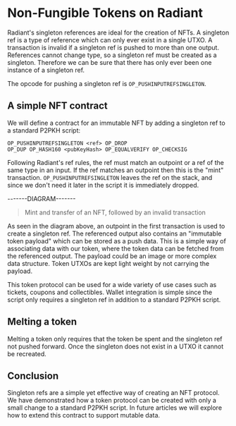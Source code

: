 # Non-Fungible Tokens on Radiant

Radiant's singleton references are ideal for the creation of NFTs. A singleton ref is a type of reference which can only ever exist in a single UTXO. A transaction is invalid if a singleton ref is pushed to more than one output. References cannot change type, so a singleton ref must be created as a singleton. Therefore we can be sure that there has only ever been one instance of a singleton ref.

The opcode for pushing a singleton ref is `OP_PUSHINPUTREFSINGLETON`.

## A simple NFT contract

We will define a contract for an immutable NFT by adding a singleton ref to a standard P2PKH script:

```
OP_PUSHINPUTREFSINGLETON <ref> OP_DROP
OP_DUP OP_HASH160 <pubKeyHash> OP_EQUALVERIFY OP_CHECKSIG
```

Following Radiant's ref rules, the ref must match an outpoint or a ref of the same type in an input. If the ref matches an outpoint then this is the "mint" transaction. `OP_PUSHINPUTREFSINGLETON` leaves the ref on the stack, and since we don't need it later in the script it is immediately dropped.

-------DIAGRAM-------

> Mint and transfer of an NFT, followed by an invalid transaction

As seen in the diagram above, an outpoint in the first transaction is used to create a singleton ref. The referenced output also contains an "immutable token payload" which can be stored as a push data. This is a simple way of associating data with our token, where the token data can be fetched from the referenced output. The payload could be an image or more complex data structure. Token UTXOs are kept light weight by not carrying the payload.

This token protocol can be used for a wide variety of use cases such as tickets, coupons and collectibles. Wallet integration is simple since the script only requires a singleton ref in addition to a standard P2PKH script.


## Melting a token

Melting a token only requires that the token be spent and the singleton ref not pushed forward. Once the singleton does not exist in a UTXO it cannot be recreated.

## Conclusion

Singleton refs are a simple yet effective way of creating an NFT protocol. We have demonstrated how a token protocol can be created with only a small change to a standard P2PKH script. In future articles we will explore how to extend this contract to support mutable data.
